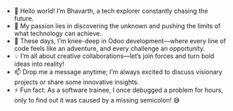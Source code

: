 - 👋 Hello world! I’m Bhavarth, a tech explorer constantly chasing the future.
- 👀 My passion lies in discovering the unknown and pushing the limits of what technology can achieve.
- 🌱 These days, I’m knee-deep in Odoo development—where every line of code feels like an adventure, and every challenge an opportunity.
- 💡 I’m all about creative collaborations—let’s join forces and turn bold ideas into reality!
- 📫 Drop me a message anytime; I’m always excited to discuss visionary projects or share some innovative insights.
- ⚡ Fun fact: As a software trainee, I once debugged a problem for hours, only to find out it was caused by a missing semicolon! 😅

<!---
Bhavarth-Hapani/Bhavarth-Hapani is a ✨ special ✨ repository because its `README.md` (this file) appears on your GitHub profile.
You can click the Preview link to take a look at your changes.
--->
